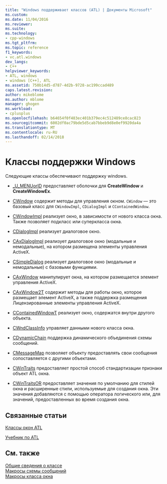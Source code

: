 ```yaml
---
title: "Windows поддерживает классов (ATL) | Документы Microsoft"
ms.custom: 
ms.date: 11/04/2016
ms.reviewer: 
ms.suite: 
ms.technology:
- cpp-windows
ms.tgt_pltfrm: 
ms.topic: reference
f1_keywords:
- vc.atl.windows
dev_langs:
- C++
helpviewer_keywords:
- ATL, windows
- windows [C++], ATL
ms.assetid: 750b14d5-d787-4d2b-9728-ac199ccad489
caps.latest.revision: 
author: mikeblome
ms.author: mblome
manager: ghogen
ms.workload:
- cplusplus
ms.openlocfilehash: b64654f0f483ec401b379ec4c512489ce8cac823
ms.sourcegitcommit: 6002df0ac79bde5d5cab7bbeb9d8e0ef9920da4a
ms.translationtype: MT
ms.contentlocale: ru-RU
ms.lasthandoff: 02/14/2018
---
```

# <a name="windows-support-classes"></a>Классы поддержки Windows
Следующие классы обеспечивают поддержку windows.  
  
-   [_U_MENUorID](../atl/reference/u-menuorid-class.md) предоставляет оболочки для **CreateWindow** и **CreateWindowEx**.  
  
-   [CWindow](../atl/reference/cwindow-class.md) содержит методы для управления окном. `CWindow` — это базовый класс для `CWindowImpl`, `CDialogImpl` и `CContainedWindow`.  
  
-   [CWindowImpl](../atl/reference/cwindowimpl-class.md) реализует окно, в зависимости от нового класса окна. Также позволяет подкласс или суперкласса окна.  
  
-   [CDialogImpl](../atl/reference/cdialogimpl-class.md) реализует диалоговое окно.  
  
-   [CAxDialogImpl](../atl/reference/caxdialogimpl-class.md) реализует диалоговое окно (модальные и немодальные), на котором размещена элементы управления ActiveX.  
  
-   [CSimpleDialog](../atl/reference/csimpledialog-class.md) реализует диалоговое окно (модальные и немодальные) с базовыми функциями.  
  
-   [CAxWindow](../atl/reference/caxwindow-class.md) манипулирует окна, на котором размещается элемент управления ActiveX.  
  
-   [CAxWindow2T](../atl/reference/caxwindow2t-class.md) содержит методы для работы окно, которое размещает элемент ActiveX, а также поддержка размещения Лицензированные элементы управления ActiveX.  
  
-   [CContainedWindowT](../atl/reference/ccontainedwindowt-class.md) реализует окно, содержатся внутри другого объекта.  
  
-   [CWndClassInfo](../atl/reference/cwndclassinfo-class.md) управляет данными нового класса окна.  
  
-   [CDynamicChain](../atl/reference/cdynamicchain-class.md) поддержка динамического объединения схемы сообщений.  
  
-   [CMessageMap](../atl/reference/cmessagemap-class.md) позволяет объекту предоставлять свои сообщения сопоставляется с другими объектами.  
  
-   [CWinTraits](../atl/reference/cwintraits-class.md) предоставляет простой способ стандартизации признаки объект ATL окна.  
  
-   [CWinTraitsOR](../atl/reference/cwintraitsor-class.md) предоставляет значения по умолчанию для стилей окна и расширенные стили, используемые для создания окна. Эти значения добавляются с помощью оператора логического или, для значений, предоставленных во время создания окна.  
  
## <a name="related-articles"></a>Связанные статьи  
 [Классы окон ATL](../atl/atl-window-classes.md)  
  
 [Учебник по ATL](../atl/active-template-library-atl-tutorial.md)  
  
## <a name="see-also"></a>См. также  
 [Общие сведения о классе](../atl/atl-class-overview.md)   
 [Макросы схемы сообщений](../atl/reference/message-map-macros-atl.md)   
 [Макросы класса окна](../atl/reference/window-class-macros.md)

